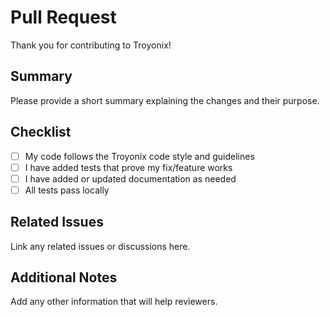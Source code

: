 # Pull Request

Thank you for contributing to Troyonix!

## Summary
Please provide a short summary explaining the changes and their purpose.

## Checklist
- [ ] My code follows the Troyonix code style and guidelines
- [ ] I have added tests that prove my fix/feature works
- [ ] I have added or updated documentation as needed
- [ ] All tests pass locally

## Related Issues
Link any related issues or discussions here.

## Additional Notes
Add any other information that will help reviewers. 